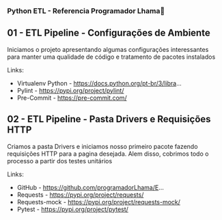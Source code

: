 ### Python ETL - Referencia Programador Lhama👋

## 01 - ETL Pipeline - Configurações de Ambiente

Iniciamos o projeto apresentando algumas configurações interessantes para manter uma qualidade de código e tratamento de pacotes instalados

Links:
* Virtualenv Python - https://docs.python.org/pt-br/3/libra...
* Pylint - https://pypi.org/project/pylint/
* Pre-Commit - https://pre-commit.com/

## 02 - ETL Pipeline - Pasta Drivers e Requisições HTTP

Criamos a pasta Drivers e iniciamos nosso primeiro pacote fazendo requisições HTTP para a pagina desejada. Alem disso, cobrimos todo o processo a partir dos testes unitários

Links:
* GitHub - https://github.com/programadorLhama/E...
* Requests - https://pypi.org/project/requests/
* Requests-mock - https://pypi.org/project/requests-mock/
* Pytest - https://pypi.org/project/pytest/